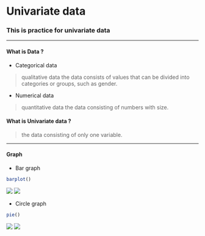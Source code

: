 # Univariate data
### This is practice for univariate data
***
#### What is Data ?
* Categorical data
> qualitative data
the data consists of values that can be divided into categories or groups, such as gender.
* Numerical data
> quantitative data
the data consisting of numbers with size.
#### What is Univariate data ?
> the data consisting of only one variable.
***
#### Graph
* Bar graph
```r
barplot()
```
<img src="https://user-images.githubusercontent.com/46131688/72046573-1002fc80-32fc-11ea-8df2-4042997aa2dd.png">
<img src="https://user-images.githubusercontent.com/46131688/72046630-2dd06180-32fc-11ea-8d85-a5cf8345ce79.png">

* Circle graph
```r
pie()
```
<img style="display: inline-block" src="https://user-images.githubusercontent.com/46131688/72046719-52c4d480-32fc-11ea-95ba-09e85ce0edb1.png">
<img style="display: inline-block" src="https://user-images.githubusercontent.com/46131688/72046765-67a16800-32fc-11ea-9b7c-837e30b4ff0c.png">
